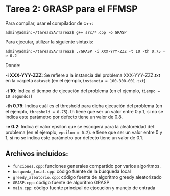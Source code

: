 # Tarea 2: GRASP para el FFMSP


Para compilar, usar el compilador de c++:

```console
admin@admin:~/tareasSA/Tarea2$ g++ src/*.cpp -o GRASP
```

Para ejecutar, utilizar la siguiente sintaxis:

```console
admin@admin:~/tareasSA/Tarea2$ ./GRASP -i XXX-YYY-ZZZ -t 10 -th 0.75 -e 0.2
```

Donde:

**-i XXX-YYY-ZZZ**: Se refiere a la instancia del problema XXX-YYY-ZZZ.txt en la carpeta `dataset` (en el ejemplo,`instancia = 100-300-001.txt`)

**-t 10**: Indica el tiempo de ejecución del problema (en el ejemplo, `tiempo = 10 segundos`)

**-th 0.75**: Indica cuál es el threshold para dicha ejecución del problema (en el ejemplo, `threshold = 0.75`). 
th tiene que ser un valor entre 0 y 1, si no se indica este parámetro por defecto tiene un valor de 0.8.

**-e 0.2**: Indica el valor epsilon que se escogerá para la aleatoreidad del problema (en el ejemplo, `epsilon = 0.2`). 
e tiene que ser un valor entre 0 y 1, si no se indica este parámetro por defecto tiene un valor de 0.1.

## Archivos incluidos:
- `funciones.cpp`: funciones generales compartido por varios algoritmos.
- `busqueda_local.cpp`: código fuente de la búsqueda local
- `greedy_aleatorio.cpp`: código fuente de algoritmo greedy aleatorizado
- `GRASP.cpp`: código fuente de algoritmo GRASP
- `main.cpp`: código fuente principal de ejecución y manejo de entrada